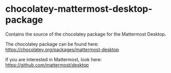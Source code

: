 # chocolatey-mattermost-desktop-package
Contains the source of the chocolatey package for the Mattermost Desktop.

The chocolatey package can be found here: https://chocolatey.org/packages/mattermost-desktop

If you are interested in Mattermost, look here: https://github.com/mattermost/desktop




